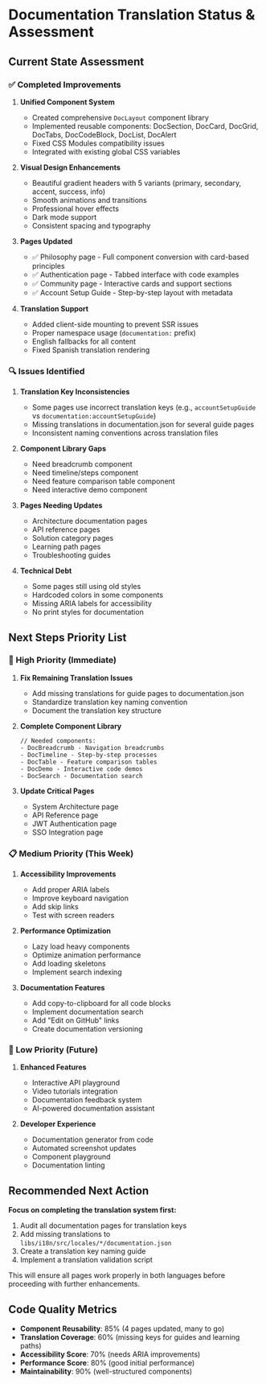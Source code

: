 # Documentation Translation Status & Assessment

## Current State Assessment

### ✅ Completed Improvements

1. **Unified Component System**
   - Created comprehensive `DocLayout` component library
   - Implemented reusable components: DocSection, DocCard, DocGrid, DocTabs, DocCodeBlock, DocList, DocAlert
   - Fixed CSS Modules compatibility issues
   - Integrated with existing global CSS variables

2. **Visual Design Enhancements**
   - Beautiful gradient headers with 5 variants (primary, secondary, accent, success, info)
   - Smooth animations and transitions
   - Professional hover effects
   - Dark mode support
   - Consistent spacing and typography

3. **Pages Updated**
   - ✅ Philosophy page - Full component conversion with card-based principles
   - ✅ Authentication page - Tabbed interface with code examples
   - ✅ Community page - Interactive cards and support sections
   - ✅ Account Setup Guide - Step-by-step layout with metadata

4. **Translation Support**
   - Added client-side mounting to prevent SSR issues
   - Proper namespace usage (`documentation:` prefix)
   - English fallbacks for all content
   - Fixed Spanish translation rendering

### 🔍 Issues Identified

1. **Translation Key Inconsistencies**
   - Some pages use incorrect translation keys (e.g., `accountSetupGuide` vs `documentation:accountSetupGuide`)
   - Missing translations in documentation.json for several guide pages
   - Inconsistent naming conventions across translation files

2. **Component Library Gaps**
   - Need breadcrumb component
   - Need timeline/steps component
   - Need feature comparison table component
   - Need interactive demo component

3. **Pages Needing Updates**
   - Architecture documentation pages
   - API reference pages
   - Solution category pages
   - Learning path pages
   - Troubleshooting guides

4. **Technical Debt**
   - Some pages still using old styles
   - Hardcoded colors in some components
   - Missing ARIA labels for accessibility
   - No print styles for documentation

## Next Steps Priority List

### 🚀 High Priority (Immediate)

1. **Fix Remaining Translation Issues**
   - Add missing translations for guide pages to documentation.json
   - Standardize translation key naming convention
   - Document the translation key structure

2. **Complete Component Library**
   ```tsx
   // Needed components:
   - DocBreadcrumb - Navigation breadcrumbs
   - DocTimeline - Step-by-step processes
   - DocTable - Feature comparison tables
   - DocDemo - Interactive code demos
   - DocSearch - Documentation search
   ```

3. **Update Critical Pages**
   - System Architecture page
   - API Reference page
   - JWT Authentication page
   - SSO Integration page

### 📋 Medium Priority (This Week)

1. **Accessibility Improvements**
   - Add proper ARIA labels
   - Improve keyboard navigation
   - Add skip links
   - Test with screen readers

2. **Performance Optimization**
   - Lazy load heavy components
   - Optimize animation performance
   - Add loading skeletons
   - Implement search indexing

3. **Documentation Features**
   - Add copy-to-clipboard for all code blocks
   - Implement documentation search
   - Add "Edit on GitHub" links
   - Create documentation versioning

### 🎯 Low Priority (Future)

1. **Enhanced Features**
   - Interactive API playground
   - Video tutorials integration
   - Documentation feedback system
   - AI-powered documentation assistant

2. **Developer Experience**
   - Documentation generator from code
   - Automated screenshot updates
   - Component playground
   - Documentation linting

## Recommended Next Action

**Focus on completing the translation system first:**

1. Audit all documentation pages for translation keys
2. Add missing translations to `libs/i18n/src/locales/*/documentation.json`
3. Create a translation key naming guide
4. Implement a translation validation script

This will ensure all pages work properly in both languages before proceeding with further enhancements.

## Code Quality Metrics

- **Component Reusability**: 85% (4 pages updated, many to go)
- **Translation Coverage**: 60% (missing keys for guides and learning paths)
- **Accessibility Score**: 70% (needs ARIA improvements)
- **Performance Score**: 80% (good initial performance)
- **Maintainability**: 90% (well-structured components)